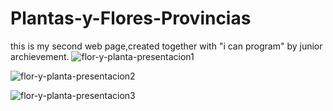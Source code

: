 # Plantas-y-Flores-Provincias
this is my second web page,created together with "i can program" by junior archievement.
![flor-y-planta-presentacion1](https://github.com/macachana/Plantas-y-Flores-Provincias/assets/123892029/e98f3efb-5400-4dcb-8720-373c5e5f6136)

![flor-y-planta-presentacion2](https://github.com/macachana/Plantas-y-Flores-Provincias/assets/123892029/ed1a8310-a0bc-4f64-a6a2-c72a429a9e08)

![flor-y-planta-presentacion3](https://github.com/macachana/Plantas-y-Flores-Provincias/assets/123892029/b3f57f87-5494-42ce-8279-4db9812a909a)


